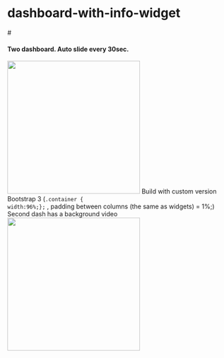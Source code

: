 # dashboard-with-info-widget
#<h4>Two dashboard. Auto slide every 30sec.</h4>
<img src="https://pp.vk.me/c626126/v626126853/1b7bd/aLbxqGY3eKg.jpg" height=300px>
Build with custom version Bootstrap 3 (<code>.container { width:96%;};</code> , padding between columns (the same as widgets) = 1%;)
</br>
Second dash has a background video</br>
<img src="https://pp.vk.me/c626126/v626126853/1b7b4/XDmBrDqirjU.jpg" height=300px float=left>

